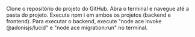 Clone o repositório do projeto do GitHub.
Abra o terminal e navegue até a pasta do projeto.
Execute npm i em ambos os projetos (backend e frontend).
Para executar o backend, execute "node ace invoke @adonisjs/lucid" e "node ace migration:run" no terminal.
